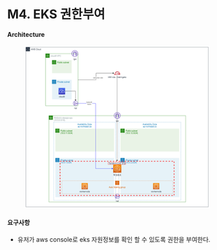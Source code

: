 # M4. EKS 권한부여

#### Architecture

<figure><img src=".gitbook/assets/image (7).png" alt=""><figcaption></figcaption></figure>

#### 요구사항

* 유저가 aws console로 eks 자원정보를 확인 할 수 있도록 권한을 부여한다.
